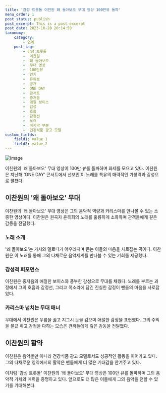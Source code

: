 ```yaml
---
title: '감성 트롯돌 이찬원 왜 돌아보오 무대 영상 100만뷰 돌파'
menu_order: 1
post_status: publish
post_excerpt: This is a post excerpt
post_date: 2023-10-20 20:14:59
taxonomy:
    category:
        - 연예
    post_tag:
        - 감성 트롯돌
        -  이찬원
        -  왜 돌아보오
        -  무대 영상
        -  100만뷰
        -  인기
        -  유튜브
        -  공개
        -  ONE DAY
        -  콘서트
        -  중저음
        -  애절 보이스
        -  감성
        -  호흡
        -  감정선
        -  노래
        -  마지막 부분
        -  건강식품 광고 모델
custom_fields:
    field1: value 1
    field2: value 2
---
```


![Image](https://ssl.pstatic.net/mimgnews/image/108/2024/02/06/0003213187_001_20240206055001236.jpg?type=w540)


이찬원의 '왜 돌아보오' 무대 영상이 100만 뷰를 돌파하며 화제를 모으고 있다. 이찬원은 지난해 'ONE DAY' 콘서트에서 선보인 이 노래를 특유의 매력적인 가창력과 감성으로 펼쳤다. 

## 이찬원의 '왜 돌아보오' 무대

이찬원의 '왜 돌아보오' 무대 영상은 그의 음악적 역량과 카리스마를 만나볼 수 있는 소중한 영상이다. 이찬원은 원곡자 윤복희의 노래를 훌륭하게 소화하며 관객들에게 깊은 감동을 전달했다.

### 노래 소개
'왜 돌아보오'는 가사와 멜로디가 어우러지며 듣는 이들의 마음을 사로잡는 곡이다. 이찬원은 이 노래를 통해 그의 다채로운 음악세계를 만나볼 수 있는 기회를 제공했다.

### 감성적 퍼포먼스
이찬원은 중저음의 애절한 보이스와 풍부한 감성으로 무대를 채웠다. 노래를 부르는 과정에서 그의 호흡과 감정선, 그리고 목소리에 담긴 진실한 감정이 팬들의 마음을 사로잡았다.

### 카리스마 넘치는 무대 매너
무대에서 이찬원은 무릎을 꿇고 지그시 눈을 감으며 애절한 감정을 표현했다. 그의 주먹을 불끈 쥐고 감정을 다하는 모습은 관객들에게 깊은 감동을 전달했다.

## 이찬원의 활약
이찬원은 음악뿐만 아니라 건강식품 광고 모델로서도 성공적인 활동을 이어가고 있다. 그의 다채로운 영역에서의 활약은 팬들에게 더 많은 기대감을 안겨주고 있다.

이처럼 '감성 트롯돌' 이찬원의 '왜 돌아보오' 무대 영상은 100만 뷰를 돌파하며 그의 음악적 가치와 매력을 증명하고 있다. 앞으로도 더 많은 이들에게 그의 음악을 전할 수 있기를 기대해본다.
